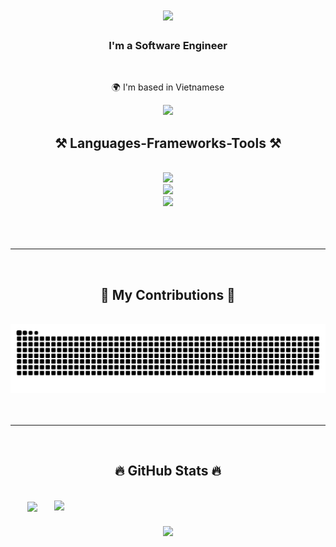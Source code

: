 <h1 align="center">
    <img src="https://readme-typing-svg.herokuapp.com/?font=Righteous&size=35&center=true&vCenter=true&width=500&height=70&duration=4000&lines=Hi+There!+👋;+I'm+Thien+Vu!;" />
</h1>

<h3 align="center">I'm a Software Engineer</h3>

<br/>

<div align="center">

 🌍 I'm based in Vietnamese 
 
 </div>

<div align="center"> 
  <a href="mailto:thienvu291102@gmail.com">
    <img src="https://img.shields.io/badge/Gmail-333333?style=for-the-badge&logo=gmail&logoColor=red" />
  </a>
 <!-- sqlite, safari, google-chrome are other good icon options -->
  </a>
</div>



<p align="center">
<!--   <img src="https://github.com/thanhtin4401/thanhtin4401/assets/85281544/a65ececb-7042-4a69-b9a6-71381c48b003" alt="giphy" /> -->
</p>
<h2 align="center">⚒️ Languages-Frameworks-Tools ⚒️</h2>
<br/>
<div align="center">
    <img src="https://skillicons.dev/icons?i=cs,java,dotnet,mysql,javascript" /><br>
  <img src="https://skillicons.dev/icons?i=html,css,react,bootstrap,mui,tailwind" /><br>
    <img src="https://skillicons.dev/icons?i=visualstudio,rider,github,vscode,postman" />
</div>
  <br/><br/><br/>
<hr/>
<br>
<div align="center">
  <h2>🐍 My Contributions 🐍</h2>
  <br>
  <img alt="snake eating my contributions" src="https://raw.githubusercontent.com/salesp07/salesp07/output/github-contribution-grid-snake.svg" />
  <br/><br/><br/>
</div>

<hr/>
<br>
<h2 align="center">🔥 GitHub Stats 🔥</h2>
<!-- https://github.com/anuraghazra/github-readme-stats -->
<br>
<div align=center>
     <a href="#" title="klay2911">
    <img width="315" align="center" src="https://github-readme-stats.vercel.app/api/top-langs/?username=hieumt24&hide=csharp,powershell,Mathematica,Cs,Objective-C,Objective-C%2b%2b,Cuda&title_color=61dafb&text_color=ffffff&icon_color=61dafb&bg_color=20232a&langs_count=8&layout=compact&border_color=61dafb&hide_border=true" />
  </a>
  <a href="#" title="klay2911">
    <img align="right" width="434" src="https://github-readme-stats.vercel.app/api?username=klay2911&show_icons=true&theme=react&border_color=61dafb&hide_border=true" />
  </a>
</div>


<h3 align="center">
    <a href="[link](https://www.linkedin.com/in/la-thien-vu-372009271/)">
        <img src="https://readme-typing-svg.herokuapp.com/?font=Righteous&size=25&center=true&vCenter=true&width=500&height=70&duration=4000&lines=Thanks+for+visiting!+✌️;+Shoot+me+a+message+on+Linkedin!;I'm+always+down+to+collab+:)">
    </a>
</h3>
